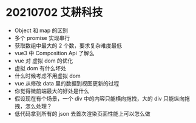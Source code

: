 # 20210702 艾耕科技

- Object 和 map 的区别
- 多个 promise 实现串行
- 获取数组中最大的 2 个数，要求复杂难度最低
- vue3 中 Composition Api 了解么
- vue 对 虚拟 dom 的优化
- 虚拟 dom 有什么坏处
- 什么时候考虑不用虚拟 dom
- vue 从修改 data 里的数据到视图更新的过程
- 你觉得微前端最大的好处是什么
- 假设现在有个场景，一个 div 中的内容只能横向拖拽，大的 div 只能纵向拖拽，怎么处理？
- 低代码拿到所有的 json 去首次渲染页面性能上可以怎么做
